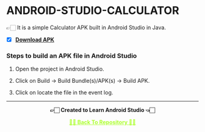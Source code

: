# ANDROID-STUDIO-CALCULATOR
 👉🏻 It is a simple Calculator APK built in Android Studio in Java.

 - [X] **[Download APK](https://github.com/Amey-Thakur/ANDROID-STUDIO-CALCULATOR/blob/main/Calculator.apk?raw=true)**

### Steps to build an APK file in Android Studio
1. Open the project in Android Studio.

2. Click on Build -> Build Bundle(s)/APK(s) -> Build APK.

3. Click on locate the file in the event log.

---

<p align="center"> <b> 👉🏻 Created to Learn Android Studio  👈🏻 <b> </p>
 
<p align="center"><a href='https://github.com/Amey-Thakur/ANDROID-STUDIO-CALCULATOR', style='color: greenyellow;'> ✌🏻 Back To Repository ✌🏻</p>
